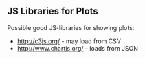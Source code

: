 ## JS Libraries for Plots

Possible good JS-libraries for showing plots:

- http://c3js.org/ - may load from CSV
- http://www.chartjs.org/ - loads from JSON